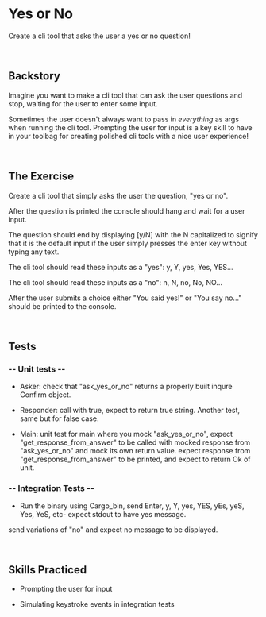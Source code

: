 # Yes or No
Create a cli tool that asks the user a yes or no question!

<br/>

## Backstory
Imagine you want to make a cli tool that can ask the user questions and stop, waiting for the user to enter some input.

Sometimes the user doesn't always want to pass in _everything_ as args when running the cli tool. Prompting the user for input is a key skill to have in your toolbag for creating polished cli tools with a nice user experience!

<br/>

## The Exercise
Create a cli tool that simply asks the user the question, "yes or no".

After the question is printed the console should hang and wait for a user input.

The question should end by displaying [y/N] with the N capitalized to signify that it is the default input if the user simply presses the enter key without typing any text.

The cli tool should read these inputs as a "yes": y, Y, yes, Yes, YES...

The cli tool should read these inputs as a "no": n, N, no, No, NO...

After the user submits a choice either "You said yes!" or "You say no..." should be printed to the console.

<br/>

## Tests

### -- Unit tests --

- Asker: check that "ask_yes_or_no" returns a properly built inqure Confirm object.

- Responder: call with true, expect to return true string. Another test, same but for false case.

- Main: unit test for main where you mock "ask_yes_or_no", expect "get_response_from_answer" to be called with mocked response from "ask_yes_or_no" and mock its own return value. expect response from "get_response_from_answer" to be printed, and expect to return Ok of unit.

### -- Integration Tests --

- Run the binary using Cargo_bin, send Enter, y, Y, yes, YES, yEs, yeS, Yes, YeS, etc- expect stdout to have yes message.

send variations of "no" and expect no message to be displayed.

<br/>

## Skills Practiced

- Prompting the user for input

- Simulating keystroke events in integration tests

<br/>
